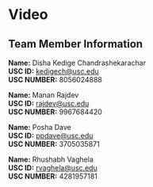 # Video

## Team Member Information  

**Name:** Disha Kedige Chandrashekarachar\
**USC ID:** kedigech@usc.edu\
**USC NUMBER:** 8056024888

**Name:** Manan Rajdev\
**USC ID:** rajdev@usc.edu\
**USC NUMBER:** 9967684420

**Name:** Posha Dave\
**USC ID:** ppdave@usc.edu\
**USC NUMBER:** 3705035871

**Name:** Rhushabh Vaghela\
**USC ID:** rvaghela@usc.edu\
**USC NUMBER:** 4281957181
